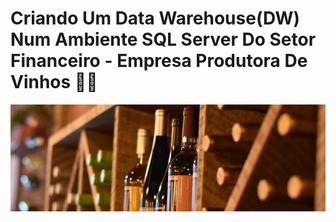 # Criando Um Data Warehouse(DW) Num Ambiente SQL Server Do Setor Financeiro - Empresa Produtora De Vinhos 💱🍇
![Alt ou título da imagem](https://github.com/Philippeizidorio/CriandoDW_SQLEMPVinicola/blob/main/wineryfinan.png)
